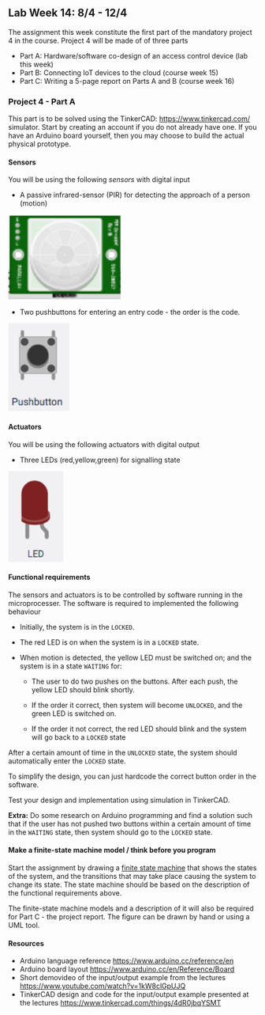 ## Lab Week 14: 8/4 - 12/4

The assignment this week constitute the first part of the mandatory project 4 in the course. Project 4 will be made of of three parts

- Part A: Hardware/software co-design of an access control device (lab this week)
- Part B: Connecting IoT devices to the cloud (course week 15)
- Part C: Writing a 5-page report on Parts A and B (course week 16)

### Project 4 - Part A

This part is to be solved using the TinkerCAD: https://www.tinkercad.com/ simulator. Start by creating an account if you do not already have one. If you have an Arduino board yourself, then you may choose to build the actual physical prototype.

#### Sensors

You will be using the following *sensors* with digital input

- A passive infrared-sensor (PIR) for detecting the approach of a person (motion)

![](assets/markdown-img-paste-20181028082134355.png)

- Two pushbuttons for entering an entry code - the order is the code.

![](assets/markdown-img-paste-20181028082117798.png)

#### Actuators

You will be using the following actuators with digital output

- Three LEDs (red,yellow,green) for signalling state

![](assets/markdown-img-paste-20181028082159152.png)


#### Functional requirements

The sensors and actuators is to be controlled by software running in the microprocesser. The software is required to implemented the following behaviour

- Initially, the system is in the `LOCKED`.

- The red LED is on when the system is in a `LOCKED` state.

- When motion is detected, the yellow LED must be switched on; and the system is in a state `WAITING` for:

   - The user to do two pushes on the buttons. After each push, the yellow LED should blink shortly.

   - If the order it correct, then system will become `UNLOCKED`, and the green LED is switched on.

   - If the order it not correct, the red LED should blink and the system will go back to a `LOCKED` state

After a certain amount of time in the `UNLOCKED` state, the system should automatically enter the `LOCKED` state.

To simplify the design, you can just hardcode the correct button order in the software.

Test your design and implementation using simulation in TinkerCAD.

**Extra:** Do some research on Arduino programming and find a solution such that if the user has not pushed two buttons within a certain amount of time in the `WAITING` state, then system should go to the `LOCKED` state.

#### Make a finite-state machine model / think before you program

Start the assignment by drawing a [finite state machine](https://en.wikipedia.org/wiki/Finite-state_machine) that shows the states of the system, and the transitions that may take place causing the system to change its state. The state machine should be based on the description of the functional requirements above.

The finite-state machine models and a description of it will also be required for Part C - the project report. The figure can be drawn by hand or using a UML tool.

#### Resources

- Arduino language reference https://www.arduino.cc/reference/en
- Arduino board layout https://www.arduino.cc/en/Reference/Board   
- Short demovideo of the input/output example from the lectures https://www.youtube.com/watch?v=1kW8clGpUJQ
- TinkerCAD design and code for the input/output example presented at the lectures https://www.tinkercad.com/things/4dR0jbqYSMT
